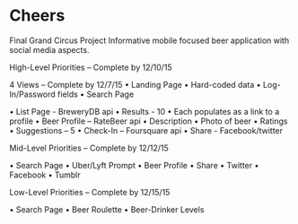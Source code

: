 # Cheers
Final Grand Circus Project
Informative mobile focused beer application with social media aspects.

High-Level Priorities – Complete by 12/10/15

4 Views – Complete by 12/7/15
•	Landing Page
•	Hard-coded data
•	Log-In/Password fields
•	Search Page

•	List Page - BreweryDB api
•	Results - 10
•	Each populates as a link to a profile
•	Beer Profile – RateBeer api
•	Description
•	Photo of beer
•	Ratings
•	Suggestions – 5
•	Check-In – Foursquare api
•	Share - Facebook/twitter

Mid-Level Priorities – Complete by 12/12/15

•	Search Page
•	Uber/Lyft Prompt
•	Beer Profile
•	Share
•	Twitter
•	Facebook
•	Tumblr

Low-Level Priorities – Complete by 12/15/15

•	Search Page
•	Beer Roulette
•	Beer-Drinker Levels

